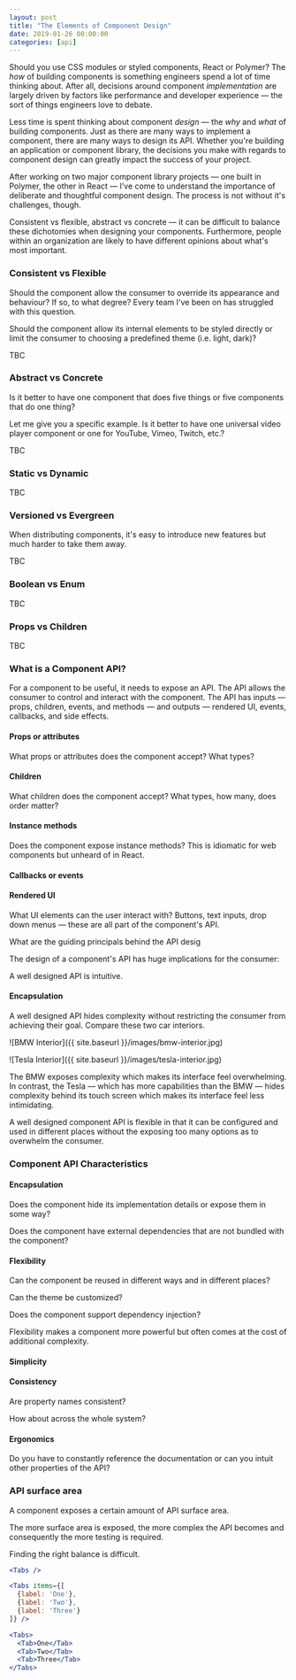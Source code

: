 ```yaml
---
layout: post
title: "The Elements of Component Design"
date: 2019-01-26 00:00:00
categories: [api]
---
```


Should you use CSS modules or styled components, React or Polymer? The _how_ of building components is something engineers spend a lot of time thinking about. After all, decisions around component _implementation_ are largely driven by factors like performance and developer experience — the sort of things engineers love to debate.

Less time is spent thinking about component _design_ — the _why_ and _what_ of building components. Just as there are many ways to implement a component, there are many ways to design its API. Whether you're building an application or component library, the decisions you make with regards to component design can greatly impact the success of your project.

After working on two major component library projects — one built in Polymer, the other in React — I’ve come to understand the importance of deliberate and thoughtful component design. The process is not without it's challenges, though.

Consistent vs flexible, abstract vs concrete — it can be difficult to balance these dichotomies when designing your components. Furthermore, people within an organization are likely to have different opinions about what's most important.

### Consistent vs Flexible

Should the component allow the consumer to override its appearance and behaviour? If so, to what degree? Every team I've been on has struggled with this question.

Should the component allow its internal elements to be styled directly or limit the consumer to choosing a predefined theme (i.e. light, dark)?

TBC

### Abstract vs Concrete

Is it better to have one component that does five things or five components that do one thing?

Let me give you a specific example. Is it better to have one universal video player component or one for YouTube, Vimeo, Twitch, etc.?

TBC 

### Static vs Dynamic

TBC

### Versioned vs Evergreen

When distributing components, it's easy to introduce new features but much harder to take them away.

TBC

### Boolean vs Enum

TBC

### Props vs Children 

TBC

### What is a Component API?

For a component to be useful, it needs to expose an API. The API allows the consumer to control and interact with the component. The API has inputs — props, children, events, and methods — and outputs — rendered UI, events, callbacks, and side effects.


#### Props or attributes
What props or attributes does the component accept? What types?

#### Children
What children does the component accept? What types, how many, does order matter?

#### Instance methods
Does the component expose instance methods? This is idiomatic for web components but unheard of in React.

#### Callbacks or events

#### Rendered UI
What UI elements can the user interact with? Buttons, text inputs, drop down menus — these are all part of the component's API.










What are the guiding principals behind the API desig





The design of a component's API has huge implications for the consumer:

A well designed API is intuitive.

#### Encapsulation
A well designed API hides complexity without restricting the consumer from achieving their goal. Compare these two car interiors.

![BMW Interior]({{ site.baseurl }}/images/bmw-interior.jpg)

![Tesla Interior]({{ site.baseurl }}/images/tesla-interior.jpg)

The BMW exposes complexity which makes its interface feel overwhelming. In contrast, the Tesla — which has more capabilities than the BMW —  hides complexity behind its touch screen which makes its interface feel less intimidating.

A well designed component API is flexible in that it can be configured and used in different places without the exposing too many options as to overwhelm the consumer.





### Component API Characteristics

#### Encapsulation
Does the component hide its implementation details or expose them in some way?

Does the component have external dependencies that are not bundled with the component?

#### Flexibility
Can the component be reused in different ways and in different places?

Can the theme be customized?

Does the component support dependency injection?

Flexibility makes a component more powerful but often comes at the cost of additional complexity.

#### Simplicity


#### Consistency
Are property names consistent?


How about across the whole system?

#### Ergonomics

Do you have to constantly reference the documentation or can you intuit other properties of the API?



### API surface area

A component exposes a certain amount of API surface area.

The more surface area is exposed, the more complex the API becomes and consequently the more testing is required.

Finding the right balance is difficult.


```jsx
<Tabs />
```

```jsx
<Tabs items={[
  {label: 'One'},
  {label: 'Two'},
  {label: 'Three'}
]} />
```

```jsx
<Tabs>
  <Tab>One</Tab>
  <Tab>Two</Tab>
  <Tab>Three</Tab>
</Tabs>
```




